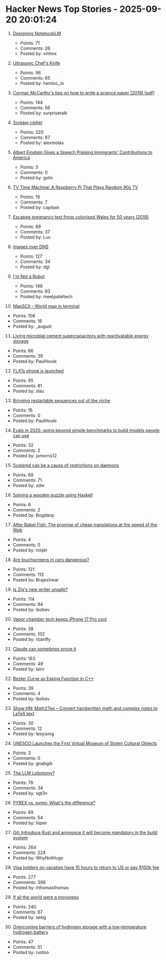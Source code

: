 # Hacker News Top Stories - 2025-09-20 20:01:24

1. [Designing NotebookLM](https://jasonspielman.com/notebooklm)
   - Points: 71
   - Comments: 26
   - Posted by: vinhnx

2. [Ultrasonic Chef's Knife](https://seattleultrasonics.com/)
   - Points: 96
   - Comments: 65
   - Posted by: hemloc_io

3. [Cormac McCarthy's tips on how to write a science paper (2019) [pdf]](https://gwern.net/doc/science/2019-savage.pdf)
   - Points: 144
   - Comments: 56
   - Posted by: surprisetalk

4. [Scream cipher](https://sethmlarson.dev/scream-cipher)
   - Points: 220
   - Comments: 87
   - Posted by: alexmolas

5. [Albert Einstein Gives a Speech Praising Immigrants' Contributions to America](https://www.openculture.com/2025/09/albert-einstein-gives-a-speech-praising-diversity-immigrants-contributions.html)
   - Points: 3
   - Comments: 0
   - Posted by: gslin

6. [TV Time Machine: A Raspberry Pi That Plays Random 90s TV](https://quarters.captaintouch.com/blog/posts/2025-09-20-tv-time-machine-a-raspberry-pi-that-plays-random-90s-tv.html)
   - Points: 19
   - Comments: 7
   - Posted by: capitain

7. [Escapee pregnancy test frogs colonised Wales for 50 years (2019)](https://www.bbc.com/news/uk-wales-44886585)
   - Points: 89
   - Comments: 37
   - Posted by: Luc

8. [Images over DNS](https://dgl.cx/2025/09/images-over-dns)
   - Points: 127
   - Comments: 34
   - Posted by: dgl

9. [I'm Not a Robot](https://neal.fun/not-a-robot/)
   - Points: 149
   - Comments: 93
   - Posted by: meetpateltech

10. [MapSCII – World map in terminal](https://github.com/rastapasta/mapscii)
   - Points: 106
   - Comments: 16
   - Posted by: _august

11. [Living microbial cement supercapacitors with reactivatable energy storage](https://www.cell.com/cell-reports-physical-science/fulltext/S2666-3864(25)00409-6)
   - Points: 66
   - Comments: 39
   - Posted by: PaulHoule

12. [FLX1s phone is launched](https://furilabs.com/flx1s-is-launched/)
   - Points: 95
   - Comments: 81
   - Posted by: slau

13. [Bringing restartable sequences out of the niche](https://lwn.net/Articles/1033955/)
   - Points: 16
   - Comments: 0
   - Posted by: PaulHoule

14. [Evals in 2025: going beyond simple benchmarks to build models people can use](https://github.com/huggingface/evaluation-guidebook/blob/main/yearly_dives/2025-evaluations-for-useful-models.md)
   - Points: 32
   - Comments: 2
   - Posted by: jxmorris12

15. [Systemd can be a cause of restrictions on daemons](https://utcc.utoronto.ca/~cks/space/blog/linux/SystemdCanBeRestrictionCause)
   - Points: 68
   - Comments: 71
   - Posted by: zdw

16. [Solving a wooden puzzle using Haskell](https://glocq.github.io/en/blog/20250428/)
   - Points: 6
   - Comments: 2
   - Posted by: Bogdanp

17. [After Babel Fish: The promise of cheap translations at the speed of the Web](https://hedgehogreview.com/issues/lessons-of-babel/articles/after-babel-fish)
   - Points: 4
   - Comments: 0
   - Posted by: miqkt

18. [Are touchscreens in cars dangerous?](https://www.economist.com/science-and-technology/2025/09/19/are-touchscreens-in-cars-dangerous)
   - Points: 121
   - Comments: 113
   - Posted by: Brajeshwar

19. [Is Zig's new writer unsafe?](https://www.openmymind.net/Is-Zigs-New-Io-Unsafe/)
   - Points: 114
   - Comments: 94
   - Posted by: ibobev

20. [Vapor chamber tech keeps iPhone 17 Pro cool](https://spectrum.ieee.org/iphone-17-pro-vapor-chamber)
   - Points: 38
   - Comments: 102
   - Posted by: rbanffy

21. [Claude can sometimes prove it](https://www.galois.com/articles/claude-can-sometimes-prove-it)
   - Points: 163
   - Comments: 49
   - Posted by: lairv

22. [Bezier Curve as Easing Function in C++](https://asawicki.info/news_1790_bezier_curve_as_easing_function_in_c)
   - Points: 39
   - Comments: 4
   - Posted by: ibobev

23. [Show HN: Math2Tex – Convert handwritten math and complex notes to LaTeX text](undefined)
   - Points: 30
   - Comments: 12
   - Posted by: leoyixing

24. [UNESCO Launches the First Virtual Museum of Stolen Cultural Objects](https://www.unesco.org/en/articles/unesco-launches-worlds-first-virtual-museum-stolen-cultural-objects-global-scale-mondiacult-2025)
   - Points: 3
   - Comments: 0
   - Posted by: gnabgib

25. [The LLM Lobotomy?](https://learn.microsoft.com/en-us/answers/questions/5561465/the-llm-lobotomy)
   - Points: 79
   - Comments: 34
   - Posted by: sgt3v

26. [PYREX vs. pyrex: What's the difference?](https://www.corning.com/worldwide/en/products/life-sciences/resources/stories/in-the-field/pyrex-vs-pyrex-whats-the-difference.html)
   - Points: 69
   - Comments: 54
   - Posted by: lisper

27. [Git: Introduce Rust and announce it will become mandatory in the build system](https://lore.kernel.org/git/20250904-b4-pks-rust-breaking-change-v1-0-3af1d25e0be9@pks.im/)
   - Points: 264
   - Comments: 224
   - Posted by: WhyNotHugo

28. [Visa holders on vacation have 15 hours to return to US or pay $100k fee](https://timesofindia.indiatimes.com/technology/tech-news/microsoft-has-a-24-hour-deadline-warning-for-indian-and-other-foreign-employees-after-h1-b-visa-fees-hike-to-100000-strongly-recommend-h1b-visa-holders-/articleshow/124010245.cms)
   - Points: 277
   - Comments: 396
   - Posted by: irthomasthomas

29. [If all the world were a monorepo](https://jtibs.substack.com/p/if-all-the-world-were-a-monorepo)
   - Points: 240
   - Comments: 67
   - Posted by: sebg

30. [Overcoming barriers of hydrogen storage with a low-temperature hydrogen battery](https://www.isct.ac.jp/en/news/okmktjxyrvdc)
   - Points: 47
   - Comments: 51
   - Posted by: rustoo

